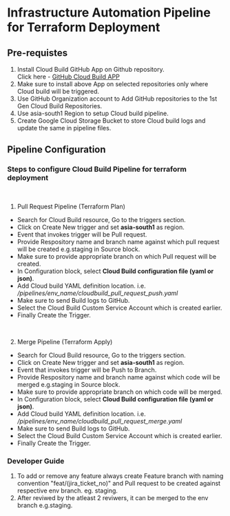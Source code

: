 # Infrastructure Automation Pipeline for Terraform Deployment

## Pre-requistes

1. Install Cloud Build GitHub App on Github repository.<br>
Click here - [GitHub Cloud Build APP](https://github.com/apps/google-cloud-build)
2. Make sure to install above App on selected repositories only where Cloud build will be triggered.
3. Use GitHub Organization account to Add GitHub repositories to the 1st Gen Cloud Build Repositories.
4. Use asia-south1 Region to setup Cloud build pipeline.
5. Create Google Cloud Storage Bucket to store Cloud build logs and update the same in pipeline files.

## Pipeline Configuration

### Steps to configure Cloud Build Pipeline for terraform deployment

<br>

1. Pull Request Pipeline (Terraform Plan)

- Search for Cloud Build resource, Go to the triggers section.
- Click on Create New trigger and set <b>asia-south1</b> as region.
- Event that invokes trigger will be Pull request.
- Provide Respository name and branch name against which pull request will be created e.g.staging in Source block.
- Make sure to provide appropriate branch on which Pull request will be created.
- In Configuration block, select <b>Cloud Build configuration file (yaml or json)</b>.
- Add Cloud build YAML definition location. i.e. <i>/pipelines/env_name/cloudbuild_pull_request_push.yaml</i>
- Make sure to send Build logs to GitHub.
- Select the Cloud Build Custom Service Account which is created earlier.
- Finally Create the Trigger.

<br>

2. Merge Pipeline (Terraform Apply)

- Search for Cloud Build resource, Go to the triggers section.
- Click on Create New trigger and set <b>asia-south1</b> as region.
- Event that invokes trigger will be Push to Branch.
- Provide Respository name and branch name against which code will be merged e.g.staging in Source block.
- Make sure to provide appropriate branch on which code will be merged.
- In Configuration block, select <b>Cloud Build configuration file (yaml or json)</b>.
- Add Cloud build YAML definition location. i.e. <i>/pipelines/env_name/cloudbuild_pull_request_merge.yaml</i>
- Make sure to send Build logs to GitHub.
- Select the Cloud Build Custom Service Account which is created earlier.
- Finally Create the Trigger.

### Developer Guide

1. To add or remove any feature always create Feature branch with naming convention "feat/(jira_ticket_no)" and Pull request to be created against respective env branch. eg. staging.
2. After reviwed by the atleast 2 reviwers, it can be merged to the env branch e.g.staging.